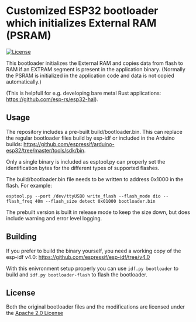 # Customized ESP32 bootloader which initializes External RAM (PSRAM)
[![License](https://img.shields.io/badge/License-Apache%202.0-blue.svg)](https://opensource.org/licenses/Apache-2.0)

This bootloader initializes the External RAM and copies data from flash to RAM if an EXTRAM segment is present in the application binary. (Normally the PSRAM is initialized in the application code and data is not copied automatically.)

(This is helpfull for e.g. developing bare metal Rust applications: https://github.com/esp-rs/esp32-hal).

## Usage
The repository includes a pre-built build/bootloader.bin. This can replace the regular bootloader files build by esp-idf or included in the Arduino builds: https://github.com/espressif/arduino-esp32/tree/master/tools/sdk/bin.

Only a single binary is included as esptool.py can properly set the identification bytes for the different types of supported flashes.

The build/bootloader.bin file needs to be written to address 0x1000 in the flash. For example:
```
esptool.py --port /dev/ttyUSB0 write_flash --flash_mode dio --flash_freq 40m --flash_size detect 0x01000 bootloader.bin
```

The prebuilt version is built in release mode to keep the size down, but does include warning and error level logging.

## Building
If you prefer to build the binary yourself, you need a working copy of the esp-idf v4.0: https://github.com/espressif/esp-idf/tree/v4.0

With this enivronment setup properly you can use `idf.py bootloader` to build and `idf.py bootloader-flash` to flash the bootloader.

## License
Both the original bootloader files and the modifications are licensed under the [Apache 2.0 License](LICENSE)
